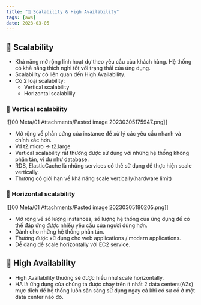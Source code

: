 ```yaml
---
title: "🌱 Scalability & High Availability"
tags: [aws]
date: 2023-03-05
---
```


## 🌿 Scalability
- Khả năng mở rộng linh hoạt dự theo yêu cầu của khách hàng. Hệ thống có khả năng thích nghi tốt với trạng thái của ứng dụng.
- Scalability có liên quan đến High Availability.
- Có 2 loại scalability:
	- Vertical scalability
	- Horizontal scalabilily

### 🍃 Vertical scalability
![[00 Meta/01 Attachments/Pasted image 20230305175947.png]]
- Mở rộng về phần cứng của instance để xử lý các yêu cầu nhanh và chính xác hơn.
- Vd t2.micro -> t2.large
- Vertical scalability rất thường được sử dụng với những hệ thống không phân tán, ví dụ như database.
- RDS, ElasticCache là những services có thể sử dụng để thực hiện scale vertically.
- Thường có giới hạn về khả năng scale vertically(hardware limit)

### 🍃 Horizontal scalability
![[00 Meta/01 Attachments/Pasted image 20230305180205.png]]
- Mở rộng về số lượng instances, số lượng hệ thống của ứng dụng để có thể đáp ứng được nhiều yêu cầu của người dùng hơn.
- Dành cho những hệ thống phân tán.
- Thường được xử dụng cho web applications / modern applications.
- Dễ dàng để scale horizontally với EC2 service.

## 🌿 High Availability
- High Availability thường sẽ được hiểu như scale horizontally.
- HA là ứng dụng của chúng ta được chạy trên ít nhất 2 data centers(AZs) mục đích để hệ thống luôn sẵn sàng sử dụng ngay cả khi có sự cố ở một data center nào đó.
